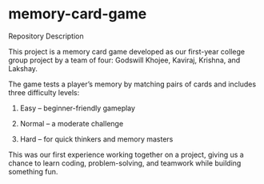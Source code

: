 # memory-card-game

Repository Description

This project is a memory card game developed as our first-year college group project by a team of four: Godswill Khojee, Kaviraj, Krishna, and Lakshay.

The game tests a player’s memory by matching pairs of cards and includes three difficulty levels:

1. Easy – beginner-friendly gameplay

2. Normal – a moderate challenge

3. Hard – for quick thinkers and memory masters

This was our first experience working together on a project, giving us a chance to learn coding, problem-solving, and teamwork while building something fun.
